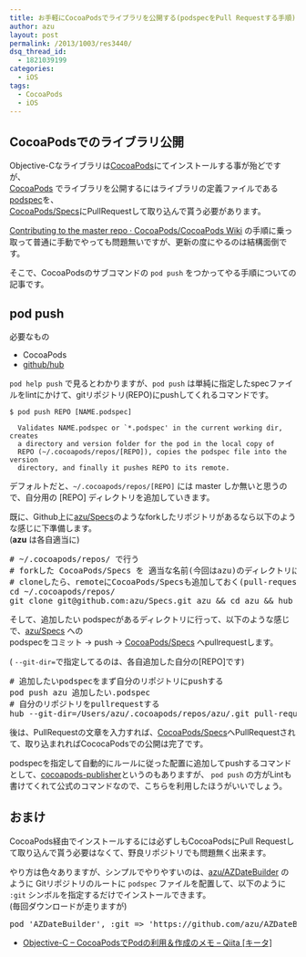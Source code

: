 ```yaml
---
title: お手軽にCocoaPodsでライブラリを公開する(podspecをPull Requestする手順)
author: azu
layout: post
permalink: /2013/1003/res3440/
dsq_thread_id:
  - 1821039199
categories:
  - iOS
tags:
  - CocoaPods
  - iOS
---
```

## CocoaPodsでのライブラリ公開

Objective-Cなライブラリは[CocoaPods][1]にてインストールする事が殆どですが、  
[CocoaPods][1] でライブラリを公開するにはライブラリの定義ファイルである[podspec][2]を、  
[CocoaPods/Specs][3]にPullRequestして取り込んで貰う必要があります。

[Contributing to the master repo · CocoaPods/CocoaPods Wiki][4] の手順に乗っ取って普通に手動でやっても問題無いですが、更新の度にやるのは結構面倒です。

そこで、CocoaPodsのサブコマンドの `pod push` をつかってやる手順についての記事です。

## pod push

必要なもの

*   CocoaPods
*   [github/hub][5]

`pod help push` で見るとわかりますが、`pod push` は単純に指定したspecファイルをlintにかけて、gitリポジトリ(REPO)にpushしてくれるコマンドです。

    $ pod push REPO [NAME.podspec]
    
      Validates NAME.podspec or `*.podspec' in the current working dir, creates
      a directory and version folder for the pod in the local copy of
      REPO (~/.cocoapods/repos/[REPO]), copies the podspec file into the version
      directory, and finally it pushes REPO to its remote.
    

デフォルトだと、`~/.cocoapods/repos/[REPO]` には master しか無いと思うので、自分用の [REPO] ディレクトリを追加していきます。

既に、Github上に[azu/Specs][6]のようなforkしたリポジトリがあるなら以下のような感じに下準備します。  
(**azu** は各自適当に)

<div class="highlight">
  <pre><span class="c"># ~/.cocoapods/repos/ で行う</span>
<span class="c"># forkした CocoaPods/Specs を 適当な名前(今回はazu)のディレクトリにcloneしてくる。</span>
<span class="c"># cloneしたら、remoteにCocoaPods/Specsも追加しておく(pull-request用)</span>
<span class="nb">cd</span> ~/.cocoapods/repos/
git clone git@github.com:azu/Specs.git azu <span class="o">&&</span> <span class="nb">cd </span>azu <span class="o">&&</span> hub remote add CocoaPods/Specs
</pre>
</div>

<!--git clone git@github.com:azu/Specs.git azu &#038;&#038; cd azu &#038;&#038; hub remote add CocoaPods/Specs-->

そして、追加したい podspecがあるディレクトリに行って、以下のような感じで、[azu/Specs][6] への  
podspecをコミット -> push -> [CocoaPods/Specs][3] へpullrequestします。

( `--git-dir=`で指定してるのは、各自追加した自分の[REPO]です)

<div class="highlight">
  <pre><span class="c"># 追加したいpodspecをまず自分のリポジトリにpushする</span>
pod push azu 追加したい.podspec
<span class="c"># 自分のリポジトリをpullrequestする</span>
hub --git-dir<span class="o">=</span>/Users/azu/.cocoapods/repos/azu/.git pull-request -b CocoaPods:master -h master
</pre>
</div>

後は、PullRequestの文章を入力すれば、[CocoaPods/Specs][3]へPullRequestされて、取り込まれればCococaPodsでの公開は完了です。

podspecを指定して自動的にルールに従った配置に追加してpushするコマンドとして、[cocoapods-publisher][7]というのもありますが、 `pod push` の方がLintも書けてくれて公式のコマンドなので、こちらを利用したほうがいいでしょう。

## おまけ

CocoaPods経由でインストールするには必ずしもCocoaPodsにPull Requestして取り込んで貰う必要はなくて、野良リポジトリでも問題無く出来ます。

やり方は色々ありますが、シンプルでやりやすいのは、[azu/AZDateBuilder][8] のように Gitリポジトリのルートに `podspec` ファイルを配置して、以下のように `:git` シンボルを指定するだけでインストールできます。  
(毎回ダウンロードが走りますが)

<pre>pod 'AZDateBuilder', :git => 'https://github.com/azu/AZDateBuilder.git'
</pre>

*   [Objective-C &#8211; CocoaPodsでPodの利用＆作成のメモ &#8211; Qiita [キータ]][9]

 [1]: http://cocoapods.org/ "CocoaPods"
 [2]: http://docs.cocoapods.org/specification.html "specification"
 [3]: https://github.com/CocoaPods/Specs "CocoaPods/Specs"
 [4]: https://github.com/CocoaPods/CocoaPods/wiki/Contributing-to-the-master-repo "Contributing to the master repo · CocoaPods/CocoaPods Wiki"
 [5]: https://github.com/github/hub "github/hub"
 [6]: https://github.com/azu/Specs "azu/Specs"
 [7]: https://github.com/devboy/cocoapods-publisher "cocoapods-publisher"
 [8]: https://github.com/azu/AZDateBuilder "azu/AZDateBuilder"
 [9]: http://qiita.com/makoto_kw/items/edf758a67bd4c2ba5b7a "Objective-C - CocoaPodsでPodの利用＆作成のメモ - Qiita [キータ]"